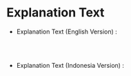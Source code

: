 # Explanation Text

* Explanation Text (English Version) :
<br>
<br>

* Explanation Text (Indonesia Version) :
